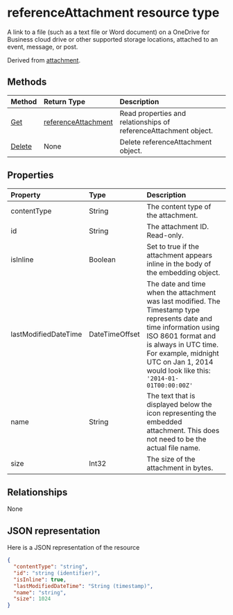 # referenceAttachment resource type

A link to a file (such as a text file or Word document) on a OneDrive for Business cloud drive or other supported storage locations, attached to an event, message, or post.

Derived from [attachment](attachment.md).

## Methods

| Method       | Return Type  |Description|
|:---------------|:--------|:----------|
|[Get](../api/attachment_get.md) | [referenceAttachment](referenceattachment.md) |Read properties and relationships of referenceAttachment object.|
|[Delete](../api/attachment_delete.md) | None |Delete referenceAttachment object. |


## Properties
| Property	   | Type	|Description|
|:---------------|:--------|:----------|
|contentType|String|The content type of the attachment.|
|id|String|The attachment ID.  Read-only.|
|isInline|Boolean|Set to true if the attachment appears inline in the body of the embedding object.|
|lastModifiedDateTime|DateTimeOffset|The date and time when the attachment was last modified. The Timestamp type represents date and time information using ISO 8601 format and is always in UTC time. For example, midnight UTC on Jan 1, 2014 would look like this: `'2014-01-01T00:00:00Z'`|
|name|String|The text that is displayed below the icon representing the embedded attachment. This does not need to be the actual file name.|
|size|Int32|The size of the attachment in bytes.|


## Relationships
None



## JSON representation

Here is a JSON representation of the resource

<!-- {
  "blockType": "resource",
  "optionalProperties": [

  ],
  "@odata.type": "microsoft.graph.referenceAttachment"
}-->

```json
{
  "contentType": "string",
  "id": "string (identifier)",
  "isInline": true,
  "lastModifiedDateTime": "String (timestamp)",
  "name": "string",
  "size": 1024
}

```

<!-- uuid: 8fcb5dbc-d5aa-4681-8e31-b001d5168d79
2015-10-25 14:57:30 UTC -->
<!-- {
  "type": "#page.annotation",
  "description": "referenceAttachment resource",
  "keywords": "",
  "section": "documentation",
  "tocPath": ""
}-->
